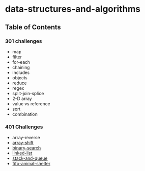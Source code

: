 # data-structures-and-algorithms
## Table of Contents
  ### 301 challenges
  * map
  * filter
  * for-each
  * chaining
  * includes
  * objects
  * reduce
  * regex
  * split-join-splice
  * 2-D array
  * value vs reference
  * sort
  * combination
  ### 401 Challenges
  * array-reverse
  * [array-shift](./code-challenges/401challenges/README.md)
  * [binary-search](./code-challenges/401challenges/allReadMes/binary_search.md)
  * [linked-list](./code-challenges/401challenges/allReadMes/linked_list.md)
  * [stack-and-queue](./code-challenges/401challenges/allReadMes/stack_and_queue.md)
  * [fifo-animal-shelter](./code-challenges/401challenges/allReadMes/fifo_animal_shelter.md)
